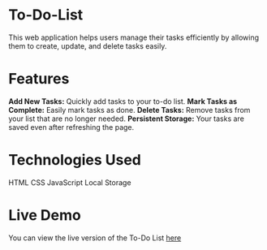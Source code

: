 # To-Do-List

This web application helps users manage their tasks efficiently by allowing them to create, update, and delete tasks easily.

# Features
**Add New Tasks:** Quickly add tasks to your to-do list.
**Mark Tasks as Complete:** Easily mark tasks as done.
**Delete Tasks:** Remove tasks from your list that are no longer needed.
**Persistent Storage:** Your tasks are saved even after refreshing the page.

# Technologies Used
HTML
CSS
JavaScript
Local Storage


# Live Demo
You can view the live version of the To-Do List [here](https://algomystique.github.io/To-Do-List/)
